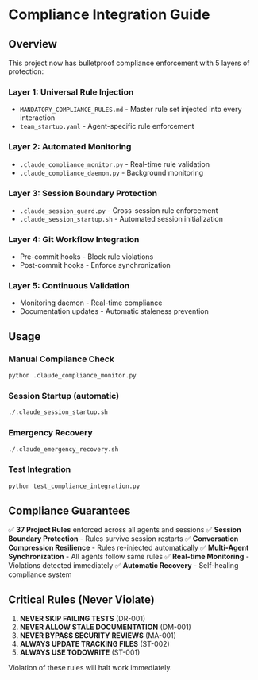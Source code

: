 # Compliance Integration Guide

## Overview
This project now has bulletproof compliance enforcement with 5 layers of protection:

### Layer 1: Universal Rule Injection
- `MANDATORY_COMPLIANCE_RULES.md` - Master rule set injected into every interaction
- `team_startup.yaml` - Agent-specific rule enforcement

### Layer 2: Automated Monitoring
- `.claude_compliance_monitor.py` - Real-time rule validation
- `.claude_compliance_daemon.py` - Background monitoring

### Layer 3: Session Boundary Protection
- `.claude_session_guard.py` - Cross-session rule enforcement
- `.claude_session_startup.sh` - Automated session initialization

### Layer 4: Git Workflow Integration
- Pre-commit hooks - Block rule violations
- Post-commit hooks - Enforce synchronization

### Layer 5: Continuous Validation
- Monitoring daemon - Real-time compliance
- Documentation updates - Automatic staleness prevention

## Usage

### Manual Compliance Check
```bash
python .claude_compliance_monitor.py
```

### Session Startup (automatic)
```bash
./.claude_session_startup.sh
```

### Emergency Recovery
```bash
./.claude_emergency_recovery.sh
```

### Test Integration
```bash
python test_compliance_integration.py
```

## Compliance Guarantees

✅ **37 Project Rules** enforced across all agents and sessions
✅ **Session Boundary Protection** - Rules survive session restarts
✅ **Conversation Compression Resilience** - Rules re-injected automatically
✅ **Multi-Agent Synchronization** - All agents follow same rules
✅ **Real-time Monitoring** - Violations detected immediately
✅ **Automatic Recovery** - Self-healing compliance system

## Critical Rules (Never Violate)
1. **NEVER SKIP FAILING TESTS** (DR-001)
2. **NEVER ALLOW STALE DOCUMENTATION** (DM-001)
3. **NEVER BYPASS SECURITY REVIEWS** (MA-001)
4. **ALWAYS UPDATE TRACKING FILES** (ST-002)
5. **ALWAYS USE TODOWRITE** (ST-001)

Violation of these rules will halt work immediately.
